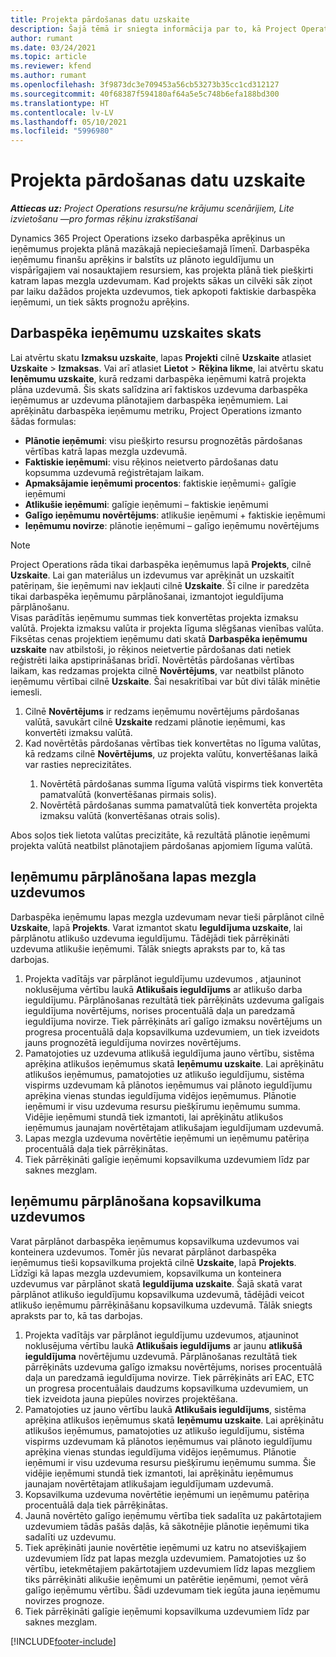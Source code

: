 ```yaml
---
title: Projekta pārdošanas datu uzskaite
description: Šajā tēmā ir sniegta informācija par to, kā Project Operations tiek izsekota norise attiecībā pret darbaspēka ieņēmumiem projektā.
author: rumant
ms.date: 03/24/2021
ms.topic: article
ms.reviewer: kfend
ms.author: rumant
ms.openlocfilehash: 3f9873dc3e709453a56cb53273b35cc1cd312127
ms.sourcegitcommit: 40f68387f594180af64a5e5c748b6efa188bd300
ms.translationtype: HT
ms.contentlocale: lv-LV
ms.lasthandoff: 05/10/2021
ms.locfileid: "5996980"
---
```

# <a name="project-sales-tracking"></a>Projekta pārdošanas datu uzskaite

_**Attiecas uz:** Project Operations resursu/ne krājumu scenārijiem, Lite izvietošanu —pro formas rēķinu izrakstīšanai_

Dynamics 365 Project Operations izseko darbaspēka aprēķinus un ieņēmumus projekta plānā mazākajā nepieciešamajā līmenī. Darbaspēka ieņēmumu finanšu aprēķins ir balstīts uz plānoto ieguldījumu un vispārīgajiem vai nosauktajiem resursiem, kas projekta plānā tiek piešķirti katram lapas mezgla uzdevumam. Kad projekts sākas un cilvēki sāk ziņot par laiku dažādos projekta uzdevumos, tiek apkopoti faktiskie darbaspēka ieņēmumi, un tiek sākts prognožu aprēķins.

## <a name="labor-revenue-tracking-view"></a>Darbaspēka ieņēmumu uzskaites skats

Lai atvērtu skatu **Izmaksu uzskaite**, lapas **Projekti** cilnē **Uzskaite** atlasiet **Uzskaite** > **Izmaksas**. Vai arī atlasiet **Lietot** > **Rēķina likme**, lai atvērtu skatu **Ieņēmumu uzskaite**, kurā redzami darbaspēka ieņēmumi katrā projekta plāna uzdevumā. Šis skats salīdzina arī faktiskos uzdevuma darbaspēka ieņēmumus ar uzdevuma plānotajiem darbaspēka ieņēmumiem. Lai aprēķinātu darbaspēka ieņēmumu metriku, Project Operations izmanto šādas formulas:

- **Plānotie ieņēmumi**: visu piešķirto resursu prognozētās pārdošanas vērtības katrā lapas mezgla uzdevumā.
- **Faktiskie ieņēmumi**: visu rēķinos neietverto pārdošanas datu kopsumma uzdevumā reģistrētajam laikam.
- **Apmaksājamie ieņēmumi procentos**: faktiskie ieņēmumi÷ galīgie ieņēmumi
- **Atlikušie ieņēmumi**: galīgie ieņēmumi – faktiskie ieņēmumi
- **Galīgo ieņēmumu novērtējums**: atlikušie ieņēmumi + faktiskie ieņēmumi
- **Ieņēmumu novirze**: plānotie ieņēmumi – galīgo ieņēmumu novērtējums


> [!NOTE]
> Project Operations rāda tikai darbaspēka ieņēmumus lapā **Projekts**, cilnē **Uzskaite**. Lai gan materiālus un izdevumus var aprēķināt un uzskaitīt patēriņam, šie ieņēmumi nav iekļauti cilnē **Uzskaite**. Šī cilne ir paredzēta tikai darbaspēka ieņēmumu pārplānošanai, izmantojot ieguldījuma pārplānošanu.  
> Visas parādītās ieņēmumu summas tiek konvertētas projekta izmaksu valūtā. Projekta izmaksu valūta ir projekta līguma slēgšanas vienības valūta. Fiksētas cenas projektiem ieņēmumu dati skatā **Darbaspēka ieņēmumu uzskaite** nav atbilstoši, jo rēķinos neietvertie pārdošanas dati netiek reģistrēti laika apstiprināšanas brīdī.
> Novērtētās pārdošanas vērtības laikam, kas redzamas projekta cilnē **Novērtējums**, var neatbilst plānoto ieņēmumu vērtībai cilnē **Uzskaite**. Šai nesakritībai var būt divi tālāk minētie iemesli.
><ol>
   ><li> Cilnē <b>Novērtējums</b> ir redzams ieņēmumu novērtējums pārdošanas valūtā, savukārt cilnē <b>Uzskaite</b> redzami plānotie ieņēmumi, kas konvertēti izmaksu valūtā. </li>
   ><li> Kad novērtētās pārdošanas vērtības tiek konvertētas no līguma valūtas, kā redzams cilnē <b>Novērtējums</b>, uz projekta valūtu, konvertēšanas laikā var rasties neprecizitātes. </li>
><ol>
><li> Novērtētā pārdošanas summa līguma valūtā vispirms tiek konvertēta pamatvalūtā (konvertēšanas pirmais solis).</li>
><li> Novērtētā pārdošanas summa pamatvalūtā tiek konvertēta projekta izmaksu valūtā (konvertēšanas otrais solis). </li>
></ol>
></ol>
> Abos soļos tiek lietota valūtas precizitāte, kā rezultātā plānotie ieņēmumi projekta valūtā neatbilst plānotajiem pārdošanas apjomiem līguma valūtā.
   

## <a name="reprojecting-revenues-on-leaf-node-tasks"></a>Ieņēmumu pārplānošana lapas mezgla uzdevumos

Darbaspēka ieņēmumu lapas mezgla uzdevumam nevar tieši pārplānot cilnē **Uzskaite**, lapā **Projekts**. Varat izmantot skatu **Ieguldījuma uzskaite**, lai pārplānotu atlikušo uzdevuma ieguldījumu. Tādējādi tiek pārrēķināti uzdevuma atlikušie ieņēmumi. Tālāk sniegts apraksts par to, kā tas darbojas.

1. Projekta vadītājs var pārplānot ieguldījumu uzdevumos , atjauninot noklusējuma vērtību laukā **Atlikušais ieguldījums** ar atlikušo darba ieguldījumu. Pārplānošanas rezultātā tiek pārrēķināts uzdevuma galīgais ieguldījuma novērtējums, norises procentuālā daļa un paredzamā ieguldījuma novirze. Tiek pārrēķināts arī galīgo izmaksu novērtējums un progresa procentuālā daļa kopsavilkuma uzdevumiem, un tiek izveidots jauns prognozētā ieguldījuma novirzes novērtējums.
2. Pamatojoties uz uzdevuma atlikušā ieguldījuma jauno vērtību, sistēma aprēķina atlikušos ieņēmumus skatā **Ieņēmumu uzskaite**. Lai aprēķinātu atlikušos ieņēmumus, pamatojoties uz atlikušo ieguldījumu, sistēma vispirms uzdevumam kā plānotos ieņēmumus vai plānoto ieguldījumu aprēķina vienas stundas ieguldījuma vidējos ieņēmumus. Plānotie ieņēmumi ir visu uzdevuma resursu piešķīrumu ieņēmumu summa. Vidējie ieņēmumi stundā tiek izmantoti, lai aprēķinātu atlikušos ieņēmumus jaunajam novērtētajam atlikušajam ieguldījumam uzdevumā.
3. Lapas mezgla uzdevuma novērtētie ieņēmumi un ieņēmumu patēriņa procentuālā daļa tiek pārrēķinātas.
4. Tiek pārrēķināti galīgie ieņēmumi kopsavilkuma uzdevumiem līdz par saknes mezglam.

## <a name="reprojecting-revenues-on-summary-tasks"></a>Ieņēmumu pārplānošana kopsavilkuma uzdevumos

Varat pārplānot darbaspēka ieņēmumus kopsavilkuma uzdevumos vai konteinera uzdevumos. Tomēr jūs nevarat pārplānot darbaspēka ieņēmumus tieši kopsavilkuma projektā cilnē **Uzskaite**, lapā **Projekts**. Līdzīgi kā lapas mezgla uzdevumiem, kopsavilkuma un konteinera uzdevumus var pārplānot skatā **Ieguldījuma uzskaite**. Šajā skatā varat pārplānot atlikušo ieguldījumu kopsavilkuma uzdevumā, tādējādi veicot atlikušo ieņēmumu pārrēķināšanu kopsavilkuma uzdevumā. Tālāk sniegts apraksts par to, kā tas darbojas.

1. Projekta vadītājs var pārplānot ieguldījumu uzdevumos, atjauninot noklusējuma vērtību laukā **Atlikušais ieguldījums** ar jaunu **atlikušā ieguldījuma** novērtējumu uzdevumā. Pārplānošanas rezultātā tiek pārrēķināts uzdevuma galīgo izmaksu novērtējums, norises procentuālā daļa un paredzamā ieguldījuma novirze. Tiek pārrēķināts arī EAC, ETC un progresa procentuālais daudzums kopsavilkuma uzdevumiem, un tiek izveidota jauna piepūles novirzes projektēšana.
2. Pamatojoties uz jauno vērtību laukā **Atlikušais ieguldījums**, sistēma aprēķina atlikušos ieņēmumus skatā **Ieņēmumu uzskaite**. Lai aprēķinātu atlikušos ieņēmumus, pamatojoties uz atlikušo ieguldījumu, sistēma vispirms uzdevumam kā plānotos ieņēmumus vai plānoto ieguldījumu aprēķina vienas stundas ieguldījuma vidējos ieņēmumus. Plānotie ieņēmumi ir visu uzdevuma resursu piešķīrumu ieņēmumu summa. Šie vidējie ieņēmumi stundā tiek izmantoti, lai aprēķinātu ieņēmumus jaunajam novērtētajam atlikušajam ieguldījumam uzdevumā.
3. Kopsavilkuma uzdevuma novērtētie ieņēmumi un ieņēmumu patēriņa procentuālā daļa tiek pārrēķinātas.
4. Jaunā novērtēto galīgo ieņēmumu vērtība tiek sadalīta uz pakārtotajiem uzdevumiem tādās pašās daļās, kā sākotnējie plānotie ieņēmumi tika sadalīti uz uzdevumu.
5. Tiek aprēķināti jaunie novērtētie ieņēmumi uz katru no atsevišķajiem uzdevumiem līdz pat lapas mezgla uzdevumiem. Pamatojoties uz šo vērtību, ietekmētajiem pakārtotajiem uzdevumiem līdz lapas mezgliem tiks pārrēķināti alikušie ieņēmumi un patērētie ieņēmumi, ņemot vērā galīgo ieņēmumu vērtību. Šādi uzdevumam tiek iegūta jauna ieņēmumu novirzes prognoze. 
6. Tiek pārrēķināti galīgie ieņēmumi kopsavilkuma uzdevumiem līdz par saknes mezglam.


[!INCLUDE[footer-include](../includes/footer-banner.md)]

